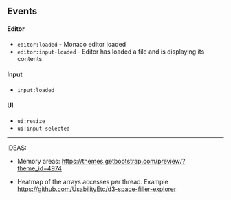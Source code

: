 ## Events

#### Editor
- `editor:loaded` - Monaco editor loaded
- `editor:input-loaded` - Editor has loaded a file and is displaying its contents
#### Input
- `input:loaded`
#### UI
- `ui:resize`
- `ui:input-selected`


------
IDEAS:

- Memory areas: https://themes.getbootstrap.com/preview/?theme_id=4974

- Heatmap of the arrays accesses per thread. Example https://github.com/UsabilityEtc/d3-space-filler-explorer

